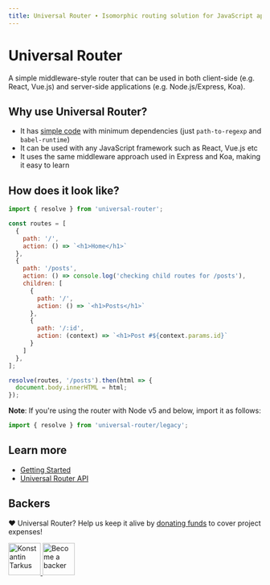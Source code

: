 ```yaml
---
title: Universal Router ∙ Isomorphic routing solution for JavaScript applications
---
```


# Universal Router

A simple middleware-style router that can be used in both client-side (e.g. React, Vue.js) and
server-side applications (e.g. Node.js/Express, Koa).


## Why use Universal Router?

* It has [simple code](https://github.com/kriasoft/universal-router/blob/master/src/resolve.js)
  with minimum dependencies (just `path-to-regexp` and `babel-runtime`)
* It can be used with any JavaScript framework such as React, Vue.js etc
* It uses the same middleware approach used in Express and Koa, making it easy to learn


## How does it look like?

```js
import { resolve } from 'universal-router';

const routes = [
  {
    path: '/',
    action: () => `<h1>Home</h1>`
  },
  {
    path: '/posts',
    action: () => console.log('checking child routes for /posts'),
    children: [
      {
        path: '/',
        action: () => `<h1>Posts</h1>`
      },
      {
        path: '/:id',
        action: (context) => `<h1>Post #${context.params.id}`
      }
    ]
  },
];

resolve(routes, '/posts').then(html => {
  document.body.innerHTML = html;
});
```

**Note**: If you're using the router with Node v5 and below, import it as follows:

```js
import { resolve } from 'universal-router/legacy';
````


## Learn more

* [Getting Started](./getting-started)
* [Universal Router API](./api)


## Backers

♥ Universal Router? Help us keep it alive by [donating funds](https://www.patreon.com/tarkus) to cover project expenses!

<a href="https://github.com/koistya" target="_blank">
  <img src="https://github.com/koistya.png?size=64" width="64" height="64" alt="Konstantin Tarkus">
</a>
<a href="https://www.patreon.com/tarkus" target="_blank">
  <img src="https://opencollective.com/static/images/become_backer.svg" width="64" height="64" alt="Become a backer">
</a>

